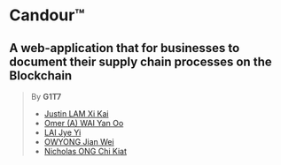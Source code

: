 # Candour:tm:
## A web-application that for businesses to document their supply chain processes on the Blockchain

> By **G1T7**
> - [Justin LAM Xi Kai](https://github.com/iPhantasmic/)
> - [Omer (A) WAI Yan Oo](https://github.com/omerwyo/)
> - [LAI Jye Yi](http://github.com/machi-a/)
> - [OWYONG Jian Wei](http://github.com/smu-alvinowyong/)
> - [Nicholas ONG Chi Kiat](http://github.com/oversparkling/)